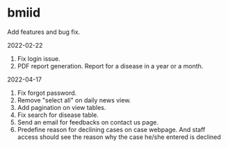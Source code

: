 # bmiid
Add features and bug fix.  

2022-02-22
1. Fix login issue.  
2. PDF report generation. Report for a disease in a year or a month.  

2022-04-17
1. Fix forgot password.
2. Remove "select all" on daily news view.
3. Add pagination on view tables.
4. Fix search for disease table.
5. Send an email for feedbacks on contact us page.
6. Predefine reason for declining cases on case webpage. And staff access should see the reason why the case he/she entered is declined


